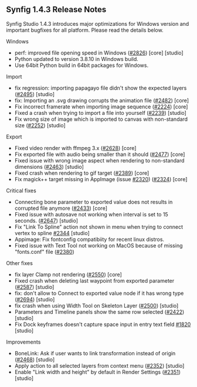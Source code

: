 ## Synfig 1.4.3 Release Notes

Synfig Studio 1.4.3 introduces major optimizations for Windows version and important bugfixes for all platform. Please read the details below.

Windows
- perf: improved file opening speed in Windows ([#2826](https://github.com/synfig/synfig/issues/2826)) [core] [studio]
- Python updated to version 3.8.10 in Windows build.
- Use 64bit Python build in 64bit packages for Windows.

Import
- fix regression: importing papagayo file didn't show the expected layers ([#2495](https://github.com/synfig/synfig/issues/2495)) [studio]
- fix: Importing an .svg drawing corrupts the animation file ([#2482](https://github.com/synfig/synfig/issues/2482)) [core]
- Fix incorrect framerate when importing image sequence ([#2224](https://github.com/synfig/synfig/issues/2224)) [core]
- Fixed a crash when trying to import a file into yourself ([#2239](https://github.com/synfig/synfig/issues/2239)) [studio]
- Fix wrong size of image which is imported to canvas with non-standard size ([#2252](https://github.com/synfig/synfig/issues/2252)) [studio]


Export
- Fixed video render with ffmpeg 3.x ([#2628](https://github.com/synfig/synfig/issues/2628)) [core]
- Fix exported file with audio being smaller than it should ([#2477](https://github.com/synfig/synfig/issues/2477)) [core]
- Fixed issue with wrong image aspect when rendering to non-standard dimensions ([#2463](https://github.com/synfig/synfig/issues/2463)) [studio]
- Fixed crash when rendering to gif target ([#2389](https://github.com/synfig/synfig/issues/2389)) [core]
- Fix magick++ target missing in AppImage (issue [#2320](https://github.com/synfig/synfig/issues/2320)) ([#2324](https://github.com/synfig/synfig/issues/2324)) [core]


Critical fixes
- Connecting bone parameter to exported value does not results in corrupted file anymore ([#2433](https://github.com/synfig/synfig/issues/2433)) [core]
- Fixed issue with autosave not working when interval is set to 15 seconds. ([#2647](https://github.com/synfig/synfig/issues/2647)) [studio]
- Fix "Link To Spline" action not shown in menu when trying to connect vertex to spline [#2344](https://github.com/synfig/synfig/issues/2344) [studio]
- Appimage: Fix fontconfig compatibiity for recent linux distros.
- Fixed issue with Text Tool not working on MacOS because of missing "fonts.conf" file ([#2380](https://github.com/synfig/synfig/issues/2380))

Other fixes
- fix layer Clamp not rendering ([#2550](https://github.com/synfig/synfig/issues/2550)) [core]
- Fixed crash when deleting last waypoint from exported parameter ([#2587](https://github.com/synfig/synfig/issues/2587)) [studio]
- fix: don't allow to Connect to exported value node if it has wrong type ([#2694](https://github.com/synfig/synfig/issues/2694)) [studio]
- fix crash when using Width Tool on Skeleton Layer ([#2500](https://github.com/synfig/synfig/issues/2500)) [studio]
- Parameters and Timeline panels show the same row selected ([#2422](https://github.com/synfig/synfig/issues/2422)) [studio]
- Fix Dock keyframes doesn't capture space input in entry text field [#1820](https://github.com/synfig/synfig/issues/1820) [studio]

Improvements
- BoneLink: Ask if user wants to link transformation instead of origin ([#2468](https://github.com/synfig/synfig/issues/2468)) [studio]
- Apply action to all selected layers from context menu ([#2352](https://github.com/synfig/synfig/issues/2352)) [studio]
- Enable "Link width and height" by default in Render Settings ([#2351](https://github.com/synfig/synfig/issues/2351)) [studio]

